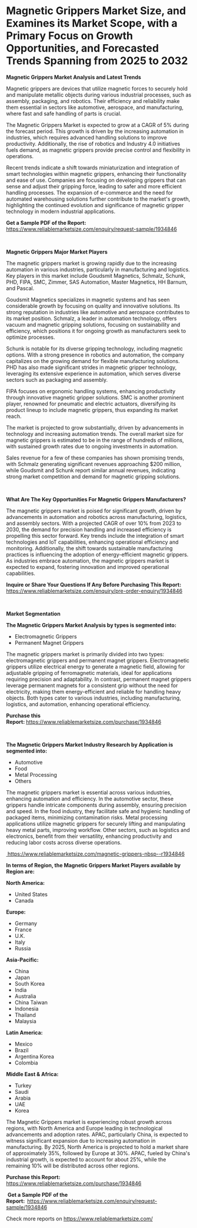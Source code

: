 <p><h1>Magnetic Grippers Market Size, and Examines its Market Scope, with a Primary Focus on Growth Opportunities, and Forecasted Trends Spanning from 2025 to 2032</h1></p><p><strong>Magnetic Grippers Market Analysis and Latest Trends</strong></p>
<p><p>Magnetic grippers are devices that utilize magnetic forces to securely hold and manipulate metallic objects during various industrial processes, such as assembly, packaging, and robotics. Their efficiency and reliability make them essential in sectors like automotive, aerospace, and manufacturing, where fast and safe handling of parts is crucial.</p><p>The Magnetic Grippers Market is expected to grow at a CAGR of 5% during the forecast period. This growth is driven by the increasing automation in industries, which requires advanced handling solutions to improve productivity. Additionally, the rise of robotics and Industry 4.0 initiatives fuels demand, as magnetic grippers provide precise control and flexibility in operations.</p><p>Recent trends indicate a shift towards miniaturization and integration of smart technologies within magnetic grippers, enhancing their functionality and ease of use. Companies are focusing on developing grippers that can sense and adjust their gripping force, leading to safer and more efficient handling processes. The expansion of e-commerce and the need for automated warehousing solutions further contribute to the market's growth, highlighting the continued evolution and significance of magnetic gripper technology in modern industrial applications.</p></p>
<p><strong>Get a Sample PDF of the Report:&nbsp;</strong> <a href="https://www.reliablemarketsize.com/enquiry/request-sample/1934846?utm_campaign=1886&utm_medium=2&utm_source=Github&utm_content=ia&utm_term=17022025&utm_id=magnetic-grippers">https://www.reliablemarketsize.com/enquiry/request-sample/1934846</a></p>
<p>&nbsp;</p>
<p><strong>Magnetic Grippers Major Market Players</strong></p>
<p><p>The magnetic grippers market is growing rapidly due to the increasing automation in various industries, particularly in manufacturing and logistics. Key players in this market include Goudsmit Magnetics, Schmalz, Schunk, PHD, FIPA, SMC, Zimmer, SAS Automation, Master Magnetics, HH Barnum, and Pascal.</p><p>Goudsmit Magnetics specializes in magnetic systems and has seen considerable growth by focusing on quality and innovative solutions. Its strong reputation in industries like automotive and aerospace contributes to its market position. Schmalz, a leader in automation technology, offers vacuum and magnetic gripping solutions, focusing on sustainability and efficiency, which positions it for ongoing growth as manufacturers seek to optimize processes.</p><p>Schunk is notable for its diverse gripping technology, including magnetic options. With a strong presence in robotics and automation, the company capitalizes on the growing demand for flexible manufacturing solutions. PHD has also made significant strides in magnetic gripper technology, leveraging its extensive experience in automation, which serves diverse sectors such as packaging and assembly.</p><p>FIPA focuses on ergonomic handling systems, enhancing productivity through innovative magnetic gripper solutions. SMC is another prominent player, renowned for pneumatic and electric actuators, diversifying its product lineup to include magnetic grippers, thus expanding its market reach.</p><p>The market is projected to grow substantially, driven by advancements in technology and increasing automation trends. The overall market size for magnetic grippers is estimated to be in the range of hundreds of millions, with sustained growth rates due to ongoing investments in automation.</p><p>Sales revenue for a few of these companies has shown promising trends, with Schmalz generating significant revenues approaching $200 million, while Goudsmit and Schunk report similar annual revenues, indicating strong market competition and demand for magnetic gripping solutions.</p></p>
<p>&nbsp;</p>
<p><strong>What Are The Key Opportunities For Magnetic Grippers Manufacturers?</strong></p>
<p><p>The magnetic grippers market is poised for significant growth, driven by advancements in automation and robotics across manufacturing, logistics, and assembly sectors. With a projected CAGR of over 10% from 2023 to 2030, the demand for precision handling and increased efficiency is propelling this sector forward. Key trends include the integration of smart technologies and IoT capabilities, enhancing operational efficiency and monitoring. Additionally, the shift towards sustainable manufacturing practices is influencing the adoption of energy-efficient magnetic grippers. As industries embrace automation, the magnetic grippers market is expected to expand, fostering innovation and improved operational capabilities.</p></p>
<p><strong>Inquire or Share Your Questions If Any Before Purchasing This Report:</strong> <a href="https://www.reliablemarketsize.com/enquiry/pre-order-enquiry/1934846?utm_campaign=1886&utm_medium=2&utm_source=Github&utm_content=ia&utm_term=17022025&utm_id=magnetic-grippers">https://www.reliablemarketsize.com/enquiry/pre-order-enquiry/1934846</a></p>
<p>&nbsp;</p>
<p><strong>Market Segmentation</strong></p>
<p><strong>The Magnetic Grippers Market Analysis by types is segmented into:</strong></p>
<p><ul><li>Electromagnetic Grippers</li><li>Permanent Magnet Grippers</li></ul></p>
<p><p>The magnetic grippers market is primarily divided into two types: electromagnetic grippers and permanent magnet grippers. Electromagnetic grippers utilize electrical energy to generate a magnetic field, allowing for adjustable gripping of ferromagnetic materials, ideal for applications requiring precision and adaptability. In contrast, permanent magnet grippers leverage permanent magnets for a consistent grip without the need for electricity, making them energy-efficient and reliable for handling heavy objects. Both types cater to various industries, including manufacturing, logistics, and automation, enhancing operational efficiency.</p></p>
<p><strong>Purchase this Report:&nbsp;</strong><a href="https://www.reliablemarketsize.com/purchase/1934846?utm_campaign=1886&utm_medium=2&utm_source=Github&utm_content=ia&utm_term=17022025&utm_id=magnetic-grippers">https://www.reliablemarketsize.com/purchase/1934846</a></p>
<p>&nbsp;</p>
<p><strong>The Magnetic Grippers Market Industry Research by Application is segmented into:</strong></p>
<p><ul><li>Automotive</li><li>Food</li><li>Metal Processing</li><li>Others</li></ul></p>
<p><p>The magnetic grippers market is essential across various industries, enhancing automation and efficiency. In the automotive sector, these grippers handle intricate components during assembly, ensuring precision and speed. In the food industry, they facilitate safe and hygienic handling of packaged items, minimizing contamination risks. Metal processing applications utilize magnetic grippers for securely lifting and manipulating heavy metal parts, improving workflow. Other sectors, such as logistics and electronics, benefit from their versatility, enhancing productivity and reducing labor costs across diverse operations.</p></p>
<p><a href="https://www.reliablemarketsize.com/magnetic-grippers-nbsp--r1934846?utm_campaign=1886&utm_medium=2&utm_source=Github&utm_content=ia&utm_term=17022025&utm_id=magnetic-grippers">&nbsp;https://www.reliablemarketsize.com/magnetic-grippers-nbsp--r1934846</a></p>
<p><strong>In terms of Region, the Magnetic Grippers Market Players available by Region are:</strong></p>
<p>
    <p> <strong> North America: </strong>
        <ul>
            <li>United States</li>
            <li>Canada</li>
        </ul>
        </p> 
    <p> <strong> Europe: </strong>
        <ul>
            <li>Germany</li>
            <li>France</li>
            <li>U.K.</li>
            <li>Italy</li>
            <li>Russia</li>
        </ul>
        </p> 
    <p> <strong> Asia-Pacific: </strong>
        <ul>
            <li>China</li>
            <li>Japan</li>
            <li>South Korea</li>
            <li>India</li>
            <li>Australia</li>
            <li>China Taiwan</li>
            <li>Indonesia</li>
            <li>Thailand</li>
            <li>Malaysia</li>
        </ul>
        </p> 
    <p> <strong> Latin America: </strong>
        <ul>
            <li>Mexico</li>
            <li>Brazil</li>
            <li>Argentina Korea</li>
            <li>Colombia</li>
        </ul>
        </p> 
    <p> <strong> Middle East & Africa: </strong>
        <ul>
            <li>Turkey</li>
            <li>Saudi</li>
            <li>Arabia</li>
            <li>UAE</li>
            <li>Korea</li>
        </ul>
    </p>
    </p>
<p><p>The Magnetic Grippers market is experiencing robust growth across regions, with North America and Europe leading in technological advancements and adoption rates. APAC, particularly China, is expected to witness significant expansion due to increasing automation in manufacturing. By 2025, North America is projected to hold a market share of approximately 35%, followed by Europe at 30%. APAC, fueled by China's industrial growth, is expected to account for about 25%, while the remaining 10% will be distributed across other regions.</p></p>
<p><strong>Purchase this Report: </strong><a href="https://www.reliablemarketsize.com/purchase/1934846?utm_campaign=1886&utm_medium=2&utm_source=Github&utm_content=ia&utm_term=17022025&utm_id=magnetic-grippers">https://www.reliablemarketsize.com/purchase/1934846</a></p>
<p>&nbsp;<strong>Get a Sample PDF of the Report:&nbsp;&nbsp;</strong><a href="https://www.reliablemarketsize.com/enquiry/request-sample/1934846?utm_campaign=1886&utm_medium=2&utm_source=Github&utm_content=ia&utm_term=17022025&utm_id=magnetic-grippers">https://www.reliablemarketsize.com/enquiry/request-sample/1934846</a></p>
<p><strong></strong></p>
<p>Check more reports on <a href="https://www.reliablemarketsize.com/?utm_campaign=1886&utm_medium=2&utm_source=Github&utm_content=ia&utm_term=17022025&utm_id=magnetic-grippers">https://www.reliablemarketsize.com/</a></p>